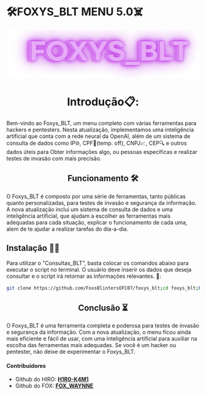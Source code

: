 # 🛠️FOXYS_BLT MENU 5.0☠️
<p align="center">
<img src="arquivos/banner.png">
</p>

<h1 align="center">Introdução📋:</h1>
Bem-vindo ao Foxys_BLT, um menu completo com várias ferramentas para hackers e pentesters. Nesta atualização, implementamos uma inteligência artificial que conta com a rede neural da OpenAI, além de um sistema de consulta de dados como IP🌐, CPF🎩(temp. off), CNPJ📈, CEP🔍 e outros dados úteis para Obter informações algo, ou pessoas especificas e realizar testes de invasão com mais precisão.

<h2 align="center">Funcionamento 🛠️</h1>
O Foxys_BLT é composto por uma série de ferramentas, tanto públicas quanto personalizadas, para testes de invasão e segurança da informação. A nova atualização inclui um sistema de consulta de dados e uma inteligência artificial, que ajudam a escolher as ferramentas mais adequadas para cada situação, explicar o funcionamento de cada uma, alem de te ajudar a realizar tarefas do dia-a-dia.

## Instalação 🔧✅
Para utilizar o "Consultas_BLT", basta colocar os comandos abaixo para executar o script no terminal. O usuário deve inserir os dados que deseja consultar e o script irá retornar as informações relevantes. 📝:
```sh
git clone https://github.com/FoxsBlintersOFC07/foxys_blt;cd foxys_blt;bash install.sh
```

<h2 align="center">Conclusão ⏳</h2>
O Foxys_BLT é uma ferramenta completa e poderosa para testes de invasão e segurança da informação. Com a nova atualização, o menu ficou ainda mais eficiente e fácil de usar, com uma inteligência artificial para auxiliar na escolha das ferramentas mais adequadas. Se você é um hacker ou pentester, não deixe de experimentar o Foxys_BLT.

#### Contribuidores
* Github do HIRO: **[H1R0-K4M1](https://github.com/H1R0Z1N)**
* Github do FOX: **[FOX_WAYNNE](https://github.com/FoxWaynne)**
